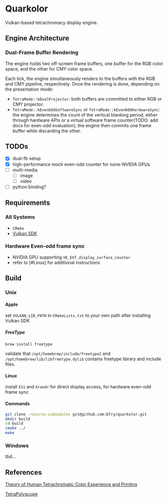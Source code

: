 # Quarkolor

Vulkan-based tetrachromacy display engine.

## Engine Architecture

### Dual-Frame Buffer Rendering

The engine holds two off-screen frame buffers, one buffer for the RGB color space, and the other for
CMY color space.

Each tick, the engine simultaneously renders to the buffers with the RGB and CMY pipeline,
respectively. Once the rendering is done, depending on the presentation mode:

- `TetraMode::kDualProjector`: both buffers are committed to either RGB or CMY projector.
- `TetraMode::kEvenOddSoftwareSync` or `TetraMode::kEvenOddHardwareSync`: the engine determines the
  count of the vertical blanking period, either through hardware APIs or a virtual software frame
  counter(TODO: add docs for even-odd evaluation); the engine then commits one frame buffer while
  discarding the other.

## TODOs

- [x] dual-fb setup
- [x] high-performance mock even-odd counter for none-NVIDIA GPUs
- [ ] multi-media
    - [ ] image
    - [ ] video
- [ ] python binding?

## Requirements

### All Systems

- `CMake`
- [Vulkan SDK](https://vulkan.lunarg.com/)

### Hardware Even-odd frame sync

- NVIDIA GPU supporting `VK_EXT_display_surface_counter`
- refer to [#Linux] for additional instructions

## Build

### Unix

#### Apple

set `VULKAN_LIB_PATH` in `CMakeLists.txt` to your own path after installing Vulkan SDK

##### FreeType

`brew install freetype`

validate that `/opt/homebrew/include/freetype2` and `/opt/homebrew/lib/libfreetype.dylib`
contains freetype library and include files.

#### Linux

install `X11` and `Xrandr` for direct display access, for hardware even-odd frame sync

#### Commands
```bash
git clone -recurse-submodules git@github.com:D7ry/quarkolor.git
mkdir build
cd build
cmake ../
make
```

### Windows

tbd...

## References

[Theory of Human Tetrachromatic Color Experience and Printing](https://dl.acm.org/doi/10.1145/3658232)

[TetraPolyscope](https://github.com/i-geng/polyscope)
